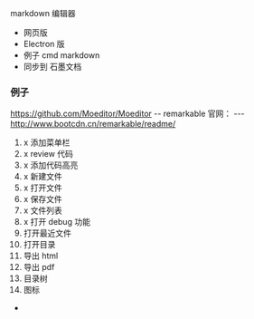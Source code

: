 
markdown 编辑器
- 网页版
- Electron 版
- 例子 cmd markdown
- 同步到 石墨文档

### 例子

https://github.com/Moeditor/Moeditor
-- remarkable 官网：
--- http://www.bootcdn.cn/remarkable/readme/


1. x 添加菜单栏
2. x review 代码
3. x 添加代码高亮
4. x 新建文件
5. x 打开文件
6. x 保存文件
7. x 文件列表
8. x 打开 debug 功能
9. 打开最近文件
10. 打开目录
11. 导出 html
12. 导出 pdf
13. 目录树
14. 图标







































-
